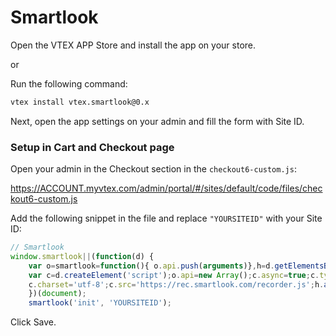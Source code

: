 # Smartlook

Open the VTEX APP Store and install the app on your store.

or

Run the following command:

```sh
vtex install vtex.smartlook@0.x
```

Next, open the app settings on your admin and fill the form with Site ID.

### Setup in Cart and Checkout page

Open your admin in the Checkout section in the `checkout6-custom.js`:

https://ACCOUNT.myvtex.com/admin/portal/#/sites/default/code/files/checkout6-custom.js

Add the following snippet in the file and replace `"YOURSITEID"` with your Site ID:

```js
// Smartlook
window.smartlook||(function(d) {
    var o=smartlook=function(){ o.api.push(arguments)},h=d.getElementsByTagName('head')[0];
    var c=d.createElement('script');o.api=new Array();c.async=true;c.type='text/javascript';
    c.charset='utf-8';c.src='https://rec.smartlook.com/recorder.js';h.appendChild(c);
    })(document);
    smartlook('init', 'YOURSITEID');
```

Click Save.
